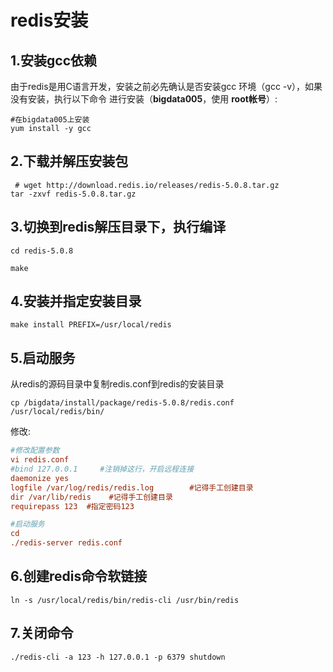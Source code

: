 redis安装
================================================================================
## 1.安装gcc依赖
由于redis是用C语言开发，安装之前必先确认是否安装gcc 环境（gcc -v），如果没有安装，执行以下命令
进行安装（**bigdata005**，使用 **root帐号**）:
```shell
#在bigdata005上安装
yum install -y gcc
```

## 2.下载并解压安装包
```shell
 # wget http://download.redis.io/releases/redis-5.0.8.tar.gz
tar -zxvf redis-5.0.8.tar.gz
```

## 3.切换到redis解压目录下，执行编译
```shell
cd redis-5.0.8

make
```

## 4.安装并指定安装目录
```shell
make install PREFIX=/usr/local/redis
```

## 5.启动服务
从redis的源码目录中复制redis.conf到redis的安装目录
```shell
cp /bigdata/install/package/redis-5.0.8/redis.conf /usr/local/redis/bin/
```
修改:
```ini
#修改配置参数
vi redis.conf
#bind 127.0.0.1     #注销掉这行，开启远程连接
daemonize yes   
logfile /var/log/redis/redis.log        #记得手工创建目录
dir /var/lib/redis    #记得手工创建目录
requirepass 123  #指定密码123

#启动服务
cd 
./redis-server redis.conf
```

## 6.创建redis命令软链接
```shell
ln -s /usr/local/redis/bin/redis-cli /usr/bin/redis
```

## 7.关闭命令
```shell
./redis-cli -a 123 -h 127.0.0.1 -p 6379 shutdown
```